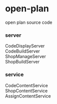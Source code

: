 # open-plan
open plan source code

### server
CodeDisplayServer   
CodeBuildServer   
ShopManageServer  
ShopBuildServer   

### service
CodeContentService  
ShopContentService  
AssignContentService  

